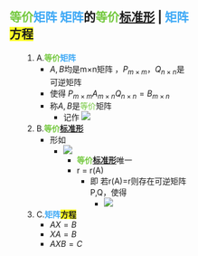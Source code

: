 <div style="float: left; width: 64%; padding: 1%;">

## <span style="color:#75c940;">等价</span><span style="color:#3da8f5;">矩阵</span> <span style="color:#3da8f5;">矩阵</span>的<span style="color:#75c940;">等价</span><u>标准形</u> | <span style="color:#3da8f5;">矩阵</span><span style="background-color:#ffff26;">方程</span>

<ul>

1.  A.<span style="color:#75c940;">**等价**</span><span style="color:#3da8f5;">**矩阵**</span>
    - $A,B$​​​均是m×n矩阵 ，$P_{m×m}$​​​​​​​ ，$Q_{n×n}$​​​​​​​ 是可逆矩阵
    - 使得 $P_{m×m}A_{m×n}Q_{n×n}=B_{m×n}$​​​​​​​​​​​​​​​​​​​​​​​​​​​​​
    - 称$A,B$​​​是<span style="color:#75c940;">等价</span>矩阵
        - 记作
            ![](https://api2.mubu.com/v3/document_image/ba2a3788-963a-41ee-b1bf-eb2b2af281bf-15201174.jpg)
2.  B.<span style="color:#75c940;">**等价**</span><u>**标准形**</u>
    - 形如
        - ![](https://api2.mubu.com/v3/document_image/f0f26d91-bdce-4fb2-96e1-24c02cb37b55-15201174.jpg)
            - <span style="color:#75c940;">**等价**</span><u>**标准形**</u>唯一
            - r = r(A)
                - 即 若r(A)=r则存在可逆矩阵P,Q，使得
                    - ![](https://api2.mubu.com/v3/document_image/9f48d432-636a-4597-b579-6fc2bbd9371d-15201174.jpg)
3.  C.<span style="color:#3da8f5;">**矩阵**</span><span style="background-color:#ffff26;">**方程**</span>
    - $AX=B$​​​​
    - $XA=B$​​​​
    - $AXB=C$​​​​​

</ul>

</ul>
</div>
<div style="float: right; width: 26%; padding: 1%;">

</div>
<div style="clear: both;"></div>
